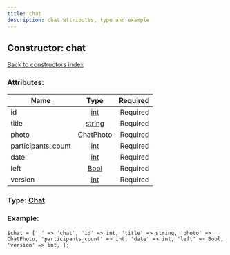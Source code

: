 ```yaml
---
title: chat
description: chat attributes, type and example
---
```

## Constructor: chat  
[Back to constructors index](index.md)



### Attributes:

| Name     |    Type       | Required |
|----------|:-------------:|---------:|
|id|[int](../types/int.md) | Required|
|title|[string](../types/string.md) | Required|
|photo|[ChatPhoto](../types/ChatPhoto.md) | Required|
|participants\_count|[int](../types/int.md) | Required|
|date|[int](../types/int.md) | Required|
|left|[Bool](../types/Bool.md) | Required|
|version|[int](../types/int.md) | Required|



### Type: [Chat](../types/Chat.md)


### Example:

```
$chat = ['_' => 'chat', 'id' => int, 'title' => string, 'photo' => ChatPhoto, 'participants_count' => int, 'date' => int, 'left' => Bool, 'version' => int, ];
```  

